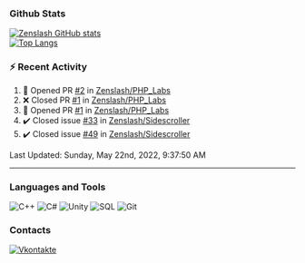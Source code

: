 ### Github Stats
[![Zenslash GitHub stats](https://github-readme-stats.vercel.app/api?username=zenslash&theme=tokyonight&count_private=false&show_icons=true)](https://github.com/zenslash)<br>
[![Top Langs](https://github-readme-stats.vercel.app/api/top-langs/?username=zenslash&theme=tokyonight&hide=html,css,cmake,javascript)](https://github.com/zenslash)

### :zap: Recent Activity

<!--RECENT_ACTIVITY:start-->
1. 💪 Opened PR [#2](https://github.com/Zenslash/PHP_Labs/pull/2) in [Zenslash/PHP_Labs](https://github.com/Zenslash/PHP_Labs)
2. ❌ Closed PR [#1](https://github.com/Zenslash/PHP_Labs/pull/1) in [Zenslash/PHP_Labs](https://github.com/Zenslash/PHP_Labs)
3. 💪 Opened PR [#1](https://github.com/Zenslash/PHP_Labs/pull/1) in [Zenslash/PHP_Labs](https://github.com/Zenslash/PHP_Labs)
4. ✔️ Closed issue [#33](https://github.com/Zenslash/Sidescroller/issues/33) in [Zenslash/Sidescroller](https://github.com/Zenslash/Sidescroller)
5. ✔️ Closed issue [#49](https://github.com/Zenslash/Sidescroller/issues/49) in [Zenslash/Sidescroller](https://github.com/Zenslash/Sidescroller)
<!--RECENT_ACTIVITY:end-->

<!--RECENT_ACTIVITY:last_update-->
Last Updated: Sunday, May 22nd, 2022, 9:37:50 AM
<!--RECENT_ACTIVITY:last_update_end-->

---

### Languages and Tools
![C++](https://img.shields.io/badge/-C++-15130A?style=for-the-badge&logo=c&logoColor=458EC6)
![C#](https://img.shields.io/badge/C%23-15130A?style=for-the-badge&logo=c-sharp&logoColor=50D941)
![Unity](https://img.shields.io/badge/Unity-15130A?style=for-the-badge&logo=unity&logoColor=white)
![SQL](https://img.shields.io/badge/MySQL-15130A?style=for-the-badge&logo=mysql&logoColor=DB0F0F)
![Git](https://img.shields.io/badge/Git-15130A?style=for-the-badge&logo=git&logoColor=ED7373)

### Contacts
[![Vkontakte](https://img.shields.io/badge/-Vkontakte-15130A?style=for-the-badge&logo=Vk&logoColor=4F7DB3)](https://vk.com/zenslash)
